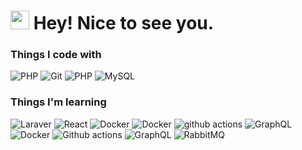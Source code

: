 <h1><img src="https://emojis.slackmojis.com/emojis/images/1531849430/4246/blob-sunglasses.gif?1531849430" width="30"/> Hey! Nice to see you.</h1>

<h3>Things I code with</h3>
<p>
  <img alt="PHP" src="https://img.shields.io/badge/-PHP-777BB4?logo=php&logoColor=black&style=flat-square" />
  <img alt="Git" src="https://img.shields.io/badge/-Git-F05032?logo=git&logoColor=black&style=flat-square" />
  <img alt="PHP" src="https://img.shields.io/badge/-HTML5-777BB4?logo=html5&logoColor=black&style=flat-square" />
  <img alt="MySQL" src="https://img.shields.io/badge/-MySQL-4479A1?logo=mysql&logoColor=black&style=flat-square" />
</p>
<h3>Things I'm learning</h3>
<p>
  <img alt="Laraver" src="https://img.shields.io/badge/-Laraver-FF2D20?logo=laravel&logoColor=black&style=flat-square" />
  <img alt="React" src="https://img.shields.io/badge/-ReactJs-61DAFB?logo=react&logoColor=black&style=flat-square" />
  
  <img alt="Docker" src="https://img.shields.io/badge/-Docker-46a2f1?style=flat-square&logo=docker&logoColor=white" />
  <img alt="Docker" src="https://img.shields.io/badge/-Docker-46a2f1?style=flat-square&logo=docker&logoColor=white" />
  <img alt="github actions" src="https://img.shields.io/badge/-Github_Actions-2088FF?style=flat-square&logo=github-actions&logoColor=white" />
  <img alt="GraphQL" src="https://img.shields.io/badge/-GraphQL-E10098?style=flat-square&logo=graphql&logoColor=white" />

  <img alt="Docker" src="https://img.shields.io/badge/-Docker-2496ED?logo=docker&logoColor=black&style=flat-square" />
  <img alt="Github actions" src="https://img.shields.io/badge/-Github_Actions-2088FF?logo=github-actions&logoColor=black&style=flat-square" />
  <img alt="GraphQL" src="https://img.shields.io/badge/-GraphQL-E10098?logo=graphql&logoColor=black&style=flat-square" />
  <img alt="RabbitMQ" src="https://img.shields.io/badge/-RabbitMQ-FF6600?logo=rabbitmq&logoColor=black&style=flat-square" />

</p>
